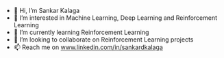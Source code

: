- 👋 Hi, I’m Sankar Kalaga
- 👀 I’m interested in Machine Learning, Deep Learning and Reinforcement Learning
- 🌱 I’m currently learning Reinforcement Learning
- 💞️ I’m looking to collaborate on Reinforcement Learning projects
- 📫 Reach me on www.linkedin.com/in/sankardkalaga 

<!---
sankardkalaga/sankardkalaga is a ✨ special ✨ repository because its `README.md` (this file) appears on your GitHub profile.
You can click the Preview link to take a look at your changes.
--->
